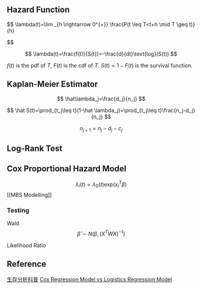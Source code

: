 ## Hazard Function
$$
\lambda(t)=\lim _{h \rightarrow 0^{+}} \frac{P(t \leq T<t+h \mid T \geq t)}{h}

$$

$$
\lambda(t)=\frac{f(t)}{S(t)}=-\frac{d}{dt}\text{log}(S(t))
$$

$f(t)$ is the pdf of $T$, $F(t)$ is the cdf of $T$. $S(t)=1-F(t)$ is the survival function.

## Kaplan-Meier Estimator

$$
\hat\lambda_j=\frac{d_j}{n_j}
$$

$$
\hat S(t)=\prod_{t_j\leq t}(1-\hat \lambda_j)=\prod_{t_j\leq t}\frac{n_j-d_j}{n_j}
$$

$$
n_{j+1}=n_j-d_j-c_j
$$

## Log-Rank Test

## Cox Proportional Hazard Model
$$
\lambda_i(t)=\lambda_0(t)\text{exp}(x_i^T\beta)
$$
[[MBS Modelling]]

### Testing
Wald
$$
\hat\beta\sim N(\beta,(X^TWX)^{-1})
$$

Likelihood Ratio

## Reference

[生存分析科普](https://zhuanlan.zhihu.com/c_1189624821506506752)
[Cox Regression Model vs Logistics Regression Model](http://courses.washington.edu/b513/Spring%202010/Discussion/Discussion10.pdf)



